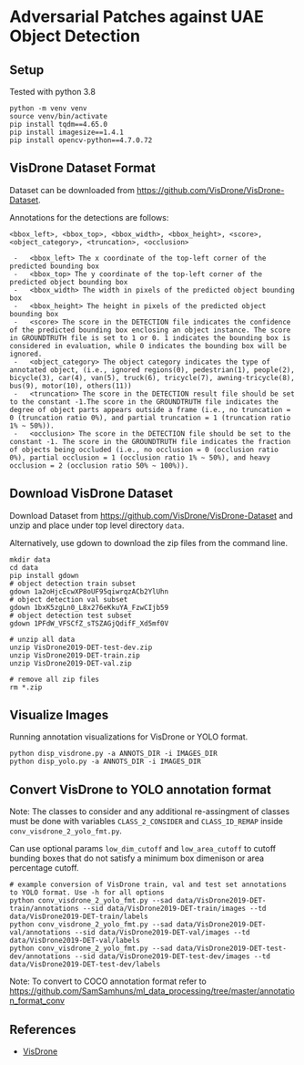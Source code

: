 # Adversarial Patches against UAE Object Detection

## Setup

Tested with python 3.8

```shell
python -m venv venv
source venv/bin/activate
pip install tqdm==4.65.0
pip install imagesize==1.4.1
pip install opencv-python==4.7.0.72
```

## VisDrone Dataset Format

Dataset can be downloaded from <https://github.com/VisDrone/VisDrone-Dataset>.

Annotations for the detections are follows:

`<bbox_left>, <bbox_top>, <bbox_width>, <bbox_height>, <score>, <object_category>, <truncation>, <occlusion>`

     -   <bbox_left> The x coordinate of the top-left corner of the predicted bounding box
     -   <bbox_top> The y coordinate of the top-left corner of the predicted object bounding box
     -   <bbox_width> The width in pixels of the predicted object bounding box
     -   <bbox_height> The height in pixels of the predicted object bounding box
     -   <score> The score in the DETECTION file indicates the confidence of the predicted bounding box enclosing an object instance. The score in GROUNDTRUTH file is set to 1 or 0. 1 indicates the bounding box is considered in evaluation, while 0 indicates the bounding box will be ignored.
     -   <object_category> The object category indicates the type of annotated object, (i.e., ignored regions(0), pedestrian(1), people(2), bicycle(3), car(4), van(5), truck(6), tricycle(7), awning-tricycle(8), bus(9), motor(10), others(11))
     -   <truncation> The score in the DETECTION result file should be set to the constant -1.The score in the GROUNDTRUTH file indicates the degree of object parts appears outside a frame (i.e., no truncation = 0 (truncation ratio 0%), and partial truncation = 1 (truncation ratio 1% ~ 50%)).
     -   <occlusion> The score in the DETECTION file should be set to the constant -1. The score in the GROUNDTRUTH file indicates the fraction of objects being occluded (i.e., no occlusion = 0 (occlusion ratio 0%), partial occlusion = 1 (occlusion ratio 1% ~ 50%), and heavy occlusion = 2 (occlusion ratio 50% ~ 100%)).

## Download VisDrone Dataset

Download Dataset from <https://github.com/VisDrone/VisDrone-Dataset> and unzip and place under top level directory `data`.

Alternatively, use gdown to download the zip files from the command line.

```shell
mkdir data
cd data
pip install gdown
# object detection train subset
gdown 1a2oHjcEcwXP8oUF95qiwrqzACb2YlUhn
# object detection val subset
gdown 1bxK5zgLn0_L8x276eKkuYA_FzwCIjb59
# object detection test subset
gdown 1PFdW_VFSCfZ_sTSZAGjQdifF_Xd5mf0V

# unzip all data
unzip VisDrone2019-DET-test-dev.zip
unzip VisDrone2019-DET-train.zip
unzip VisDrone2019-DET-val.zip

# remove all zip files
rm *.zip
```

## Visualize Images

Running annotation visualizations for VisDrone or YOLO format.

```shell
python disp_visdrone.py -a ANNOTS_DIR -i IMAGES_DIR
python disp_yolo.py -a ANNOTS_DIR -i IMAGES_DIR
```

## Convert VisDrone to YOLO annotation format

Note: The classes to consider and any additional re-assingment of classes must be done with variables `CLASS_2_CONSIDER` and `CLASS_ID_REMAP` inside `conv_visdrone_2_yolo_fmt.py`.

Can use optional params `low_dim_cutoff` and `low_area_cutoff` to cutoff bunding boxes that do not satisfy a minimum box dimenison or area percentage cutoff.

```shell
# example conversion of VisDrone train, val and test set annotations to YOLO format. Use -h for all options
python conv_visdrone_2_yolo_fmt.py --sad data/VisDrone2019-DET-train/annotations --sid data/VisDrone2019-DET-train/images --td data/VisDrone2019-DET-train/labels
python conv_visdrone_2_yolo_fmt.py --sad data/VisDrone2019-DET-val/annotations --sid data/VisDrone2019-DET-val/images --td data/VisDrone2019-DET-val/labels
python conv_visdrone_2_yolo_fmt.py --sad data/VisDrone2019-DET-test-dev/annotations --sid data/VisDrone2019-DET-test-dev/images --td data/VisDrone2019-DET-test-dev/labels
```

Note: To convert to COCO annotation format refer to <https://github.com/SamSamhuns/ml_data_processing/tree/master/annotation_format_conv>

## References

-   [VisDrone](https://github.com/VisDrone/VisDrone-Dataset)

